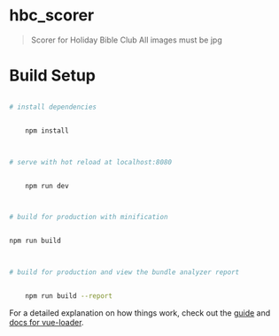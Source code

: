 # hbc_scorer

> Scorer for Holiday Bible Club
All images must be jpg

#

# Build Setup

``` bash

# install dependencies


	npm install



# serve with hot reload at localhost:8080


	npm run dev



# build for production with minification


npm run build



# build for production and view the bundle analyzer report


	npm run build --report


```

For a detailed explanation on how things work, check out the [guide](http://vuejs-templates.github.io/webpack/) and [docs for vue-loader](http://vuejs.github.io/vue-loader).

